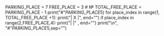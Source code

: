 PARKING_PLACE = 7
FREE_PLACE = 3 # №
TOTAL_FREE_PLACE = PARKING_PLACE - 1
print("#"*PARKING_PLACE*5)
for place_index in range(1, TOTAL_FREE_PLACE +1):
    print("| X |", end="")
    if place_index in range(2,FREE_PLACE,4):
       print("|  |" , end="")
print("\n", "#"*PARKING_PLACE*5,sep="")

